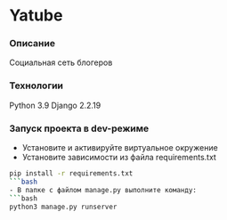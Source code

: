 # Yatube
### Описание
Социальная сеть блогеров
### Технологии
Python 3.9
Django 2.2.19
### Запуск проекта в dev-режиме
- Установите и активируйте виртуальное окружение
- Установите зависимости из файла requirements.txt
```bash
pip install -r requirements.txt
```bash
- В папке с файлом manage.py выполните команду:
```bash
python3 manage.py runserver
```
